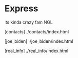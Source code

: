 # Express
its kinda crazy fam NGL

[contacts] ./contacts/index.html

[joe_biden] ./joe_biden/index.html

[real_info] ./real_info/index.html
